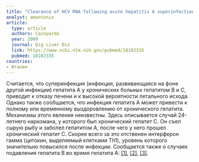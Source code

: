```yaml
---
title: "Clearance of HCV RNA following acute hepatitis A superinfection"
analyst: amantonio
article:
  type: article
  authors: Cacopardo
  year: 2009
  journal: Dig Liver Dis
  link: https://www.ncbi.nlm.nih.gov/pubmed/18182335
  pubmed: 18182335
countries:
- Италия
---
```


Считается, что суперинфекция (инфекция, развивающаяся на фоне другой инфекции) гепатита А у хронических больных гепатитом В и С, приводит к отказу печени и к высокой вероятности летального исхода. Однако также сообщается, что инфекция гепатита А может привести к полному или временному выздоровлению от хронического гепатита. Механизмы этого явления неизвестны.
Здесь описывается случай 24-летнего наркомана, у которого был хронический гепатит С. Он съел сырую рыбу и заболел гепатитом А, после чего у него прошел хронический гепатит С.
Скорее всего за это отственен интерферон гамма (цитокин, выделяемый клетками Th1), уровень которого значительно повысился после инфекции.
Сообщается также о случаях подавления гепатита В во время гепатита А: [[1]](https://www.ncbi.nlm.nih.gov/pubmed/11169072), [[2]](https://www.ncbi.nlm.nih.gov/pubmed/6491642), [[3]](https://www.ncbi.nlm.nih.gov/pubmed/4088008).
